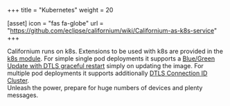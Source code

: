 +++
title = "Kubernetes"
weight = 20

[asset]
  icon = "fas fa-globe"
  url = "https://github.com/eclipse/californium/wiki/Californium-as-k8s-service"
+++

Californium runs on k8s. Extensions to be used with k8s are provided in the [k8s module](https://github.com/eclipse/californium/tree/master/cf-utils/cf-cluster#californium-cf---k8s-support). For simple single pod deployments it supports a [Blue/Green Update with DTLS graceful restart](https://github.com/eclipse/californium/blob/master/cf-utils/cf-cluster/README.md#k8s-bluegreen-update-with-dtls-graceful-restart) simply on updating the image. For multiple pod deployments it supports additionally [DTLS Connection ID Cluster](https://github.com/eclipse/californium/blob/master/cf-utils/cf-cluster/README.md#californium-cf---k8s-built-in-support-for-dtls-connection-id-cluster).<br>
Unleash the power, prepare for huge numbers of devices and plenty messages.

